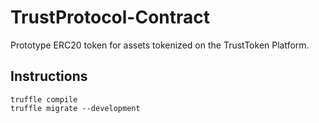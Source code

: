 # TrustProtocol-Contract
Prototype ERC20 token for assets tokenized on the TrustToken Platform.

## Instructions
```
truffle compile
truffle migrate --development
```
